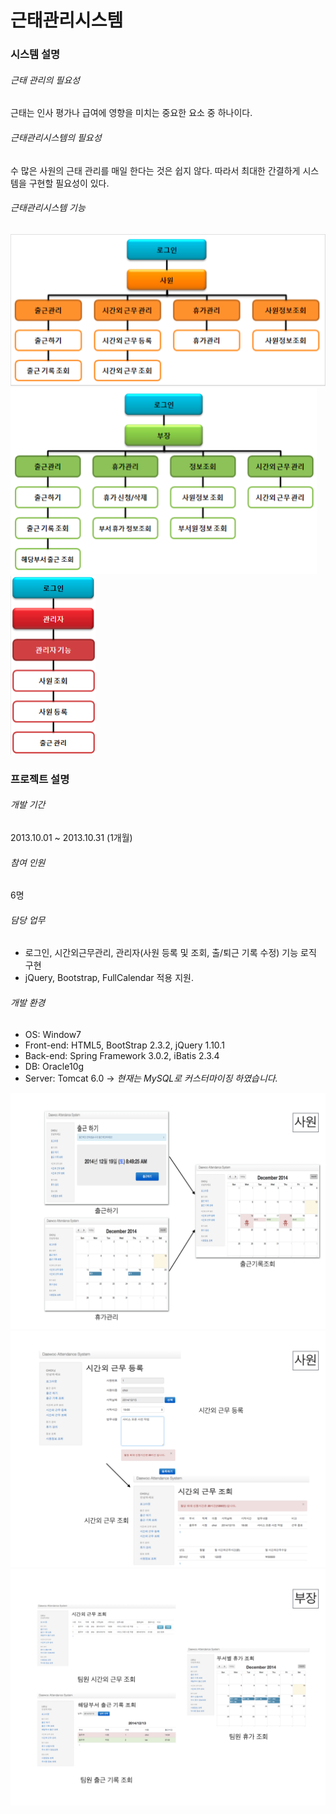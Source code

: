 # 근태관리시스템
### 시스템 설명
###### 근태 관리의 필요성
 근태는 인사 평가나 급여에 영향을 미치는 중요한 요소 중 하나이다.
###### 근태관리시스템의 필요성
 수 많은 사원의 근태 관리를 매일 한다는 것은 쉽지 않다. 따라서 최대한 간결하게 시스템을 구현할 필요성이 있다.
###### 근태관리시스템 기능
![사원기능](img/01.png)
![부장기능](img/02.png)
![관리자기능](img/03.png)

### 프로젝트 설명
###### 개발 기간
2013.10.01 ~ 2013.10.31 (1개월)

###### 참여 인원
6명

###### 담당 업무
- 로그인, 시간외근무관리, 관리자(사원 등록 및 조회, 출/퇴근 기록 수정) 기능 로직 구현
- jQuery, Bootstrap, FullCalendar 적용 지원.

###### 개발 환경
- OS: Window7
- Front-end: HTML5, BootStrap 2.3.2, jQuery 1.10.1
- Back-end: Spring Framework 3.0.2, iBatis 2.3.4
- DB: Oracle10g
- Server: Tomcat 6.0 -> *현재는 MySQL로 커스터마이징 하였습니다.*

![캡처1](img/14.001.png)
![캡처2](img/14.002.png)
![캡처3](img/14.003.png)
